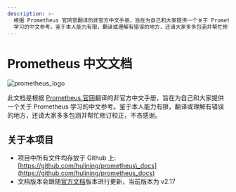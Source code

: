 ```yaml
---
description: >-
  根据 Prometheus 官网官翻译的非官方中文手册，旨在为自己和大家提供一个关于 Prometheus
  学习的中文参考。鉴于本人能力有限，翻译或理解有错误的地方，还请大家多多包涵并帮忙修订校正，不吝感谢。
---
```


# Prometheus 中文文档



![prometheus\_logo](https://prometheus.io/assets/prometheus_logo.png)

此文档是根据 [Prometheus 官网](https://prometheus.io/docs/)翻译的非官方中文手册，旨在为自己和大家提供一个关于 Prometheus 学习的中文参考。鉴于本人能力有限，翻译或理解有错误的地方，还请大家多多包涵并帮忙修订校正，不吝感谢。

## 关于本项目 <a id="about"></a>

* 项目中所有文件均存放于 Github 上: [https://github.com/hulining/prometheus\_docs](https://github.com/hulining/prometheus_docs)
* 文档版本会跟随[官方文档](https://prometheus.io/docs)版本进行更新，当前版本为 v2.17

